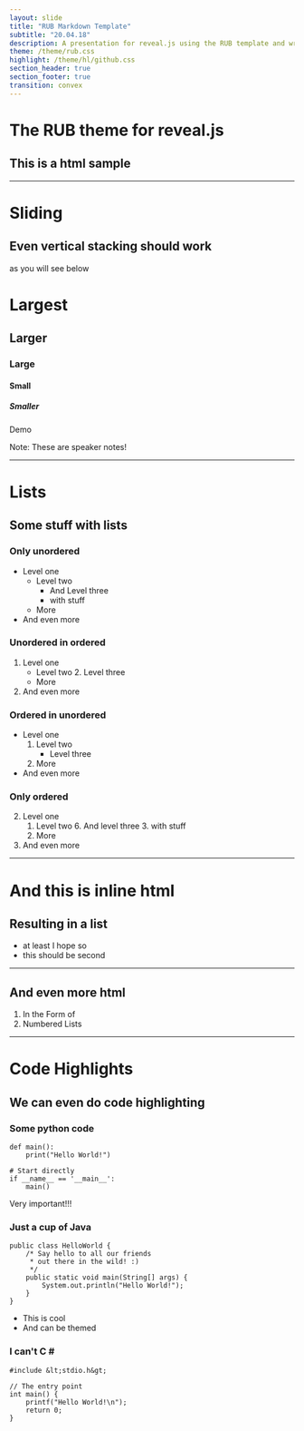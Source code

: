 ```yaml
---
layout: slide
title: "RUB Markdown Template"
subtitle: "20.04.18"
description: A presentation for reveal.js using the RUB template and written in markdown only
theme: /theme/rub.css
highlight: /theme/hl/github.css
section_header: true
section_footer: true
transition: convex
---
```


# The RUB theme for reveal.js
## This is a html sample

---

# Sliding
## Even vertical stacking should work

as you will see below


# Largest
## Larger
### Large
#### Small
##### Smaller

Demo

Note: These are speaker notes!

---

# Lists
## Some stuff with lists


### Only unordered

- Level one
    - Level two
        * And Level three
        * with stuff
    - More
- And even more


### Unordered in ordered

1. Level one
    - Level two
        2. Level three
    - More
3. And even more


### Ordered in unordered

+ Level one
    1. Level two
        - Level three
    2. More
+ And even more


### Only ordered

2. Level one
    1. Level two
        6. And level three
        3. with stuff
    2. More
3. And even more

---

<h1>And this is inline html</h1>
<h2> Resulting in a list</h2>
<ul>
    <li>at least I hope so</li>
    <li>this should be second</li>
</ul>

---

<h2>And even more html</h2>
<ol>
    <li>In the Form of</li>
    <li>Numbered Lists</li>
</ol>

---

# Code Highlights
## We can even do code highlighting


### Some python code

```
def main():
    print("Hello World!")

# Start directly
if __name__ == '__main__':
    main()
```

Very important!!!


### Just a cup of Java

```
public class HelloWorld {
    /* Say hello to all our friends
     * out there in the wild! :)
     */
    public static void main(String[] args) {
        System.out.println("Hello World!");
    }
}
```

- This is cool
- And can be themed


### I can't C # #

```
#include &lt;stdio.h&gt;

// The entry point
int main() {
    printf("Hello World!\n");
    return 0;
}
```

